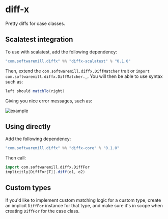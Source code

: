 # diff-x

Pretty diffs for case classes. 

## Scalatest integration

To use with scalatest, add the following dependency:

```scala
"com.softwaremill.diffx" %% "diffx-scalatest" % "0.1.0"
```

Then, extend the `com.softwaremill.diffx.DiffMatcher` trait or `import com.softwaremill.diffx.DiffMatcher._`.
You will then be able to use syntax such as:

```scala
left should matchTo(right)
```

Giving you nice error messages, such as:

![example](https://github.com/softwaremill/diff-x/blob/master/example.png?raw=true)

## Using directly

Add the following dependency:

```scala
"com.softwaremill.diffx" %% "diffx-core" % "0.1.0"
```

Then call:

```scala
import com.softwaremill.diffx.DiffFor
implicitly[DiffFor[T]].diff(o1, o2)
```

## Custom types

If you'd like to implement custom matching logic for a custom type, create an implicit `DiffFor` instance for that 
type, and make sure it's in scope when creating `DiffFor` for the case class.
